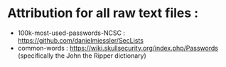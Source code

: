 # Attribution for all raw text files : 

- 100k-most-used-passwords-NCSC : https://github.com/danielmiessler/SecLists
- common-words : https://wiki.skullsecurity.org/index.php/Passwords (specifically the John the Ripper dictionary)
